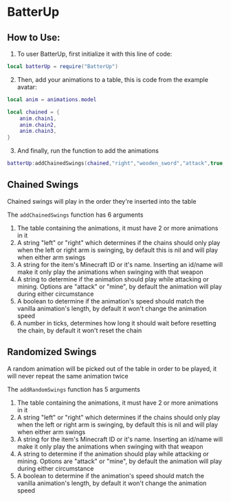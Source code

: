 # BatterUp

## How to Use:

1. To user BatterUp, first initialize it with this line of code:

```lua
local batterUp = require("BatterUp")
```

2. Then, add your animations to a table, this is code from the example avatar:

```lua
local anim = animations.model

local chained = {
	anim.chain1,
	anim.chain2,
	anim.chain3,
}
```

3. And finally, run the function to add the animations

```lua
batterUp:addChainedSwings(chained,"right","wooden_sword","attack",true,20)
```

## Chained Swings

Chained swings will play in the order they're inserted into the table

The `addChainedSwings` function has 6 arguments

1. The table containing the animations, it must have 2 or more animations in it
2. A string "left" or "right" which determines if the chains should only play when the left or right arm is swinging, by default this is nil and will play when either arm swings
3. A string for the item's Minecraft ID or it's name. Inserting an id/name will make it only play the animations when swinging with that weapon
4. A string to determine if the animation should play while attacking or mining. Options are "attack" or "mine", by default the animation will play during either circumstance
5. A boolean to determine if the animation's speed should match the vanilla animation's length, by default it won't change the animation speed
6. A number in ticks, determines how long it should wait before resetting the chain, by default it won't reset the chain

## Randomized Swings

A random animation will be picked out of the table in order to be played, it will never repeat the same animation twice

The `addRandomSwings` function has 5 arguments

1. The table containing the animations, it must have 2 or more animations in it
2. A string "left" or "right" which determines if the chains should only play when the left or right arm is swinging, by default this is nil and will play when either arm swings
3. A string for the item's Minecraft ID or it's name. Inserting an id/name will make it only play the animations when swinging with that weapon
4. A string to determine if the animation should play while attacking or mining. Options are "attack" or "mine", by default the animation will play during either circumstance
5. A boolean to determine if the animation's speed should match the vanilla animation's length, by default it won't change the animation speed

